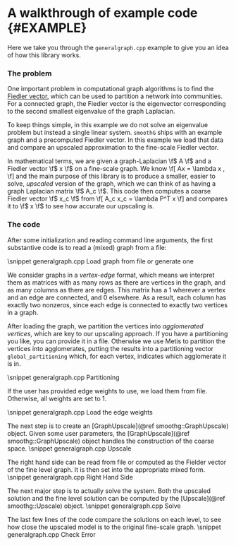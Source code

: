 <!-- BHEADER ++++++++++++++++++++++++++++++++++++++++++++++++++++++++++++++++++
 +
 + Copyright (c) 2018, Lawrence Livermore National Security, LLC.
 + Produced at the Lawrence Livermore National Laboratory.
 + LLNL-CODE-745247. All Rights reserved. See file COPYRIGHT for details.
 +
 + This file is part of smoothG. For more information and source code
 + availability, see https://www.github.com/llnl/smoothG.
 +
 + smoothG is free software; you can redistribute it and/or modify it under the
 + terms of the GNU Lesser General Public License (as published by the Free
 + Software Foundation) version 2.1 dated February 1999.
 +
 +++++++++++++++++++++++++++++++++++++++++++++++++++++++++++++++++++ EHEADER -->

A walkthrough of example code           {#EXAMPLE}
==================

Here we take you through the `generalgraph.cpp` example to give you an idea of how this library works.

### The problem

One important problem in computational graph algorithms is to find the [Fiedler vector](https://en.wikipedia.org/wiki/Algebraic_connectivity),
which can be used to partition a network into communities.
For a connected graph, the Fiedler vector is the eigenvector corresponding to the second smallest eigenvalue of the graph Laplacian.

To keep things simple, in this example we do not solve an eigenvalue problem but instead a single linear system.
`smoothG` ships with an example graph and a precomputed Fiedler vector.
In this example we load that data and compare an upscaled approximation to the fine-scale Fiedler vector.

In mathematical terms, we are given a graph-Laplacian \f$ A \f$ and a Fiedler vector \f$ x \f$ on a fine-scale graph.
We know
\f[
  Ax = \lambda x ,
\f]
and the main purpose of this library is to produce a smaller, easier to solve, *upscaled* version of the graph,
which we can think of as having a graph Laplacian matrix \f$ A_c \f$.
This code then computes a coarse Fiedler vector \f$ x_c \f$ from
\f[
  A_c x_c = \lambda P^T x
\f]
and compares it to \f$ x \f$ to see how accurate our upscaling is.

### The code

After some initialization and reading command line arguments, the first substantive code is to read a (mixed) graph from a file:

\snippet generalgraph.cpp Load graph from file or generate one

We consider graphs in a *vertex-edge* format, which means we interpret them as matrices with as many rows as there are vertices in the graph,
and as many columns as there are edges.
This matrix has a 1 wherever a vertex and an edge are connected, and 0 elsewhere.
As a result, each column has exactly two nonzeros, since each edge is connected to exactly two vertices in a graph.

After loading the graph, we partition the vertices into *agglomerated vertices*, which are key to our upscaling approach.
If you have a partitioning you like, you can provide it in a file.
Otherwise we use Metis to partition the vertices into agglomerates, putting the results into a partitioning vector `global_partitioning` which,
for each vertex, indicates which agglomerate it is in.

\snippet generalgraph.cpp Partitioning

If the user has provided edge weights to use, we load them from file.  Otherwise, all weights are set to 1.

\snippet generalgraph.cpp Load the edge weights

The next step is to create an [GraphUpscale](@ref smoothg::GraphUpscale) object.
Given some user parameters, the [GraphUpscale](@ref smoothg::GraphUpscale) object handles the construction of the coarse space.
\snippet generalgraph.cpp Upscale

The right hand side can be read from file or computed as the Fielder vector of the fine level graph.
It is then set into the appropriate mixed form.
\snippet generalgraph.cpp Right Hand Side

The next major step is to actually solve the system.
Both the upscaled solution and the fine level solution can be computed by the [Upscale](@ref smoothg::Upscale) object.
\snippet generalgraph.cpp Solve

The last few lines of the code compare the solutions on each level, to see how close the upscaled model is to the original fine-scale graph.
\snippet generalgraph.cpp Check Error

